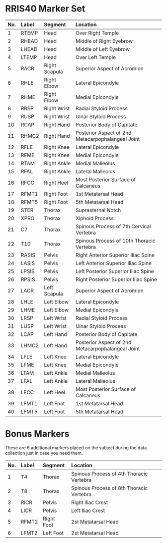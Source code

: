 # RRIS40 Marker Set

| No.  | Label  | Segment       | Location |
| :--  | :--    | :--           | :--      |
| 1    | RTEMP  | Head          | Over Right Temple |
| 2    | RHEAD  | Head          | Middle of Right Eyebrow |
| 3    | LHEAD  | Head          | Middle of Left Eyebrow |
| 4    | LTEMP  | Head          | Over Left Temple |
| 5	   | RACR   | Right Scapula | Superior Aspect of Acromion |
| 6	   | RHLE   | Right Elbow   | Lateral Epicondyle |
| 7	   | RHME   | Right Elbow   | Medial Epicondyle |
| 8	   | RRSP   | Right Wrist   | Radial Styloid Process |
| 9	   | RUSP   | Right Wrist   | Ulnar Styloid Process |
| 10   | RCAP   | Right Hand    | Posterior Body of Capitate |
| 11   | RHMC2  | Right Hand    | Posterior Aspect of 2nd Metacarpophalangeal Joint |
| 12   | RFLE   | Right Knee    | Lateral Epicondyle |
| 13   | RFME   | Right Knee    | Medial Epicondyle |
| 14   | RTAM   | Right Ankle   | Medial Malleolus |
| 15   | RFAL   | Right Ankle   | Lateral Malleolus |
| 16   | RFCC   | Right Heel    | Most Posterior Surface of Calcaneus |
| 17   | RFMT1  | Right Foot    | 1st Metatarsal Head |
| 18   | RFMT5  | Right Foot    | 5th Metatarsal Head |
| 19   | STER   | Thorax        | Suprasternal Notch |
| 20   | XPRO   | Thorax        | Xiphoid Process |
| 21   | C7     | Thorax        | Spinous Process of 7th Cervical Vertebra |
| 22   | T10    | Thorax        | Spinous Process of 10th Thoracic Vertebra |
| 23   | RASIS  | Pelvis        | Right Anterior Superior Iliac Spine |
| 24   | LASIS  | Pelvis        | Left Anterior Superior Iliac Spine |
| 25   | LPSIS  | Pelvis        | Left Posterior Superior Iliac Spine |
| 26   | RPSIS  | Pelvis        | Right Posterior Superior Iliac Spine |
| 27   | LACR   | Left Scapula  | Superior Aspect of Acromion |
| 28   | LHLE   | Left Elbow    | Lateral Epicondyle |
| 29   | LHME   | Left Elbow    | Medial Epicondyle |
| 30   | LRSP   | Left Wrist    | Radial Styloid Process |
| 31   | LUSP   | Left Wrist    | Ulnar Styloid Process |
| 32   | LCAP   | Left Hand     | Posterior Body of Capitate |
| 33   | LHMC2  | Left Hand     | Posterior Aspect of 2nd Metacarpophalangeal Joint |
| 34   | LFLE   | Left Knee     | Lateral Epicondyle |
| 35   | LFME   | Left Knee     | Medial Epicondyle |
| 36   | LTAM   | Left Ankle    | Medial Malleolus |
| 37   | LFAL   | Left Ankle    | Lateral Malleolus |
| 38   | LFCC   | Left Heel     | Most Posterior Surface of Calcaneus |
| 39   | LFMT1  | Left Foot     | 1st Metatarsal Head |
| 40   | LFMT5  | Left Foot     | 5th Metatarsal Head |

# Bonus Markers
These are 6 additional markers placed on the subject during the data collection just in case you need them.

| No.  | Label  | Segment       | Location |
| :--  | :--    | :--           | :--      |
| 1    | T4     | Thorax        | Spinous Process of 4th Thoracic Vertebra |
| 2    | T8     | Thorax        | Spinous Process of 8th Thoracic Vertebra |
| 3    | RICR   | Pelvis        | Right Iliac Crest |
| 4    | LICR   | Pelvis        | Left Iliac Crest |
| 5    | RFMT2  | Right Foot    | 2st Metatarsal Head |
| 6    | LFMT2  | Left Foot     | 2st Metatarsal Head |

